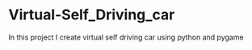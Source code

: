 # Virtual-Self_Driving_car
 In this project I create virtual self driving car using python and pygame
